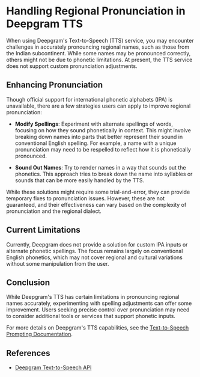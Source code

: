 # Handling Regional Pronunciation in Deepgram TTS

When using Deepgram's Text-to-Speech (TTS) service, you may encounter challenges in accurately pronouncing regional names, such as those from the Indian subcontinent. While some names may be pronounced correctly, others might not be due to phonetic limitations. At present, the TTS service does not support custom pronunciation adjustments.

## Enhancing Pronunciation

Though official support for international phonetic alphabets (IPA) is unavailable, there are a few strategies users can apply to improve regional pronunciation:

- **Modify Spellings**: Experiment with alternate spellings of words, focusing on how they sound phonetically in context. This might involve breaking down names into parts that better represent their sound in conventional English spelling. For example, a name with a unique pronunciation may need to be respelled to reflect how it is phonetically pronounced.

- **Sound Out Names**: Try to render names in a way that sounds out the phonetics. This approach tries to break down the name into syllables or sounds that can be more easily handled by the TTS.

While these solutions might require some trial-and-error, they can provide temporary fixes to pronunciation issues. However, these are not guaranteed, and their effectiveness can vary based on the complexity of pronunciation and the regional dialect.

## Current Limitations

Currently, Deepgram does not provide a solution for custom IPA inputs or alternate phonetic spellings. The focus remains largely on conventional English phonetics, which may not cover regional and cultural variations without some manipulation from the user.

## Conclusion

While Deepgram's TTS has certain limitations in pronouncing regional names accurately, experimenting with spelling adjustments can offer some improvement. Users seeking precise control over pronunciation may need to consider additional tools or services that support phonetic inputs.

For more details on Deepgram's TTS capabilities, see the [Text-to-Speech Prompting Documentation](https://developers.deepgram.com/docs/text-to-speech-prompting).

## References

- [Deepgram Text-to-Speech API](https://developers.deepgram.com/docs/tts-rest)
